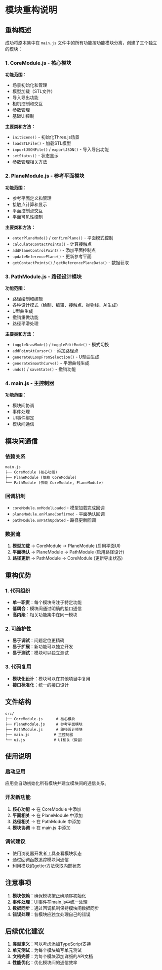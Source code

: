 # 模块重构说明

## 重构概述

成功将原本集中在 `main.js` 文件中的所有功能按功能模块分离，创建了三个独立的模块：

### 1. CoreModule.js - 核心模块
**功能范围：**
- 场景初始化和管理
- 模型加载（STL文件）
- 导入导出功能
- 相机控制和交互
- 参数管理
- 基础UI控制

**主要类和方法：**
- `initScene()` - 初始化Three.js场景
- `loadSTLFile()` - 加载STL模型
- `importJSONFile()` / `exportJSON()` - 导入导出功能
- `setStatus()` - 状态显示
- 参数管理相关方法

### 2. PlaneModule.js - 参考平面模块
**功能范围：**
- 参考平面定义和管理
- 接触点计算和显示
- 平面控制点交互
- 平面可见性控制

**主要类和方法：**
- `enterPlaneMode()` / `confirmPlane()` - 平面模式控制
- `calculateContactPoints()` - 计算接触点
- `addPlaneControlPoint()` - 添加平面控制点
- `updateReferencePlane()` - 更新参考平面
- `getContactPoints()` / `getReferencePlaneData()` - 数据获取

### 3. PathModule.js - 路径设计模块
**功能范围：**
- 路径绘制和编辑
- 各种设计模式（绘制、编辑、接触点、抛物线、AI生成）
- U型曲生成
- 撤销重做功能
- 路径平滑处理

**主要类和方法：**
- `toggleDrawMode()` / `toggleEditMode()` - 模式切换
- `addPointAtCursor()` - 添加路径点
- `generateULoopFromSelection()` - U型曲生成
- `generateSmoothCurve()` - 平滑曲线生成
- `undo()` / `saveState()` - 撤销功能

### 4. main.js - 主控制器
**功能范围：**
- 模块间协调
- 事件处理
- UI事件绑定
- 模块间通信

## 模块间通信

### 依赖关系
```
main.js
├── CoreModule (核心功能)
├── PlaneModule (依赖 CoreModule)
└── PathModule (依赖 CoreModule, PlaneModule)
```

### 回调机制
- `coreModule.onModelLoaded` - 模型加载完成回调
- `planeModule.onPlaneConfirmed` - 平面确认回调
- `pathModule.onPathUpdated` - 路径更新回调

### 数据流
1. **模型加载** → CoreModule → PlaneModule (启用平面UI)
2. **平面确认** → PlaneModule → PathModule (启用路径设计)
3. **路径更新** → PathModule → CoreModule (更新导出状态)

## 重构优势

### 1. 代码组织
- **单一职责**：每个模块专注于特定功能
- **低耦合**：模块间通过明确的接口通信
- **高内聚**：相关功能集中在同一模块

### 2. 可维护性
- **易于调试**：问题定位更精确
- **易于扩展**：新功能可以独立开发
- **易于测试**：模块可以独立测试

### 3. 代码复用
- **模块化设计**：模块可以在其他项目中复用
- **接口标准化**：统一的接口设计

## 文件结构

```
src/
├── CoreModule.js      # 核心模块
├── PlaneModule.js     # 参考平面模块  
├── PathModule.js      # 路径设计模块
├── main.js           # 主控制器
└── ui.js             # UI相关（保留）
```

## 使用说明

### 启动应用
应用会自动初始化所有模块并建立模块间的通信关系。

### 开发新功能
1. **核心功能** → 在 CoreModule 中添加
2. **平面相关** → 在 PlaneModule 中添加
3. **路径相关** → 在 PathModule 中添加
4. **模块协调** → 在 main.js 中添加

### 调试建议
- 使用浏览器开发者工具查看模块状态
- 通过回调函数追踪模块间通信
- 利用模块的getter方法获取内部状态

## 注意事项

1. **模块依赖**：确保模块按正确顺序初始化
2. **事件处理**：UI事件在main.js中统一处理
3. **数据同步**：通过回调机制保持模块间数据同步
4. **错误处理**：各模块应独立处理自己的错误

## 后续优化建议

1. **类型定义**：可以考虑添加TypeScript支持
2. **单元测试**：为每个模块编写单元测试
3. **文档完善**：为每个模块添加详细的API文档
4. **性能优化**：优化模块间的通信效率
